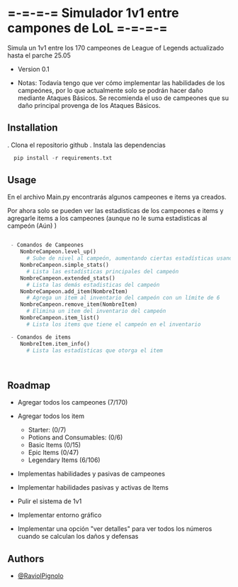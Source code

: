 # =-=-=-= Simulador 1v1 entre campones de LoL =-=-=-=
Simula un 1v1 entre los 170 campeones de League of Legends actualizado hasta el parche 25.05

- Version 0.1

- Notas: Todavía tengo que ver cómo implementar las habilidades de los campeónes, por lo que actualmente solo se podrán hacer daño mediante Ataques Básicos. Se recomienda el uso de campeones que su daño principal provenga de los Ataques Básicos.
                               
## Installation

. Clona el repositorio github
. Instala las dependencias

```python
  pip install -r requirements.txt
```
    
## Usage

En el archivo Main.py encontrarás algunos campeones e items ya creados.

Por ahora solo se pueden ver las estadisticas de los campeones e items y agregarle items a los campeones (aunque no le suma estadisticas al campeón (Aún) )

```python

 - Comandos de Campeones
    NombreCampeon.level_up()
      # Sube de nivel al campeón, aumentando ciertas estadísticas usando los cálculos de League of Legends
    NombreCampeon.simple_stats()
      # Lista las estadísticas principales del campeón
    NombreCampeon.extended_stats()
      # Lista las demás estadisticas del campeón
    NombreCampeon.add_item(NombreItem)
      # Agrega un item al inventario del campeón con un límite de 6
    NombreCampeon.remove_item(NombreItem)
      # Elimina un item del inventario del campeón
    NombreCampeon.item_list()
      # Lista los items que tiene el campeón en el inventario

 - Comandos de items
    NombreItem.item_info()
      # Lista las estadísticas que otorga el item

      
```


## Roadmap

- Agregar todos los campeones (7/170)

- Agregar todos los item
  - Starter: (0/7)
  - Potions and Consumables: (0/6)
  - Basic Items (0/15)
  - Epic Items (0/47)
  - Legendary Items (6/106)

- Implementas habilidades y pasivas de campeones

- Implementar habilidades pasivas y activas de Items

- Pulir el sistema de 1v1

- Implementar entorno gráfico

- Implementar una opción "ver detalles" para ver todos los números cuando se calculan los daños y defensas
## Authors

- [@RaviolPignolo](https://github.com/RaviolPignolo)

